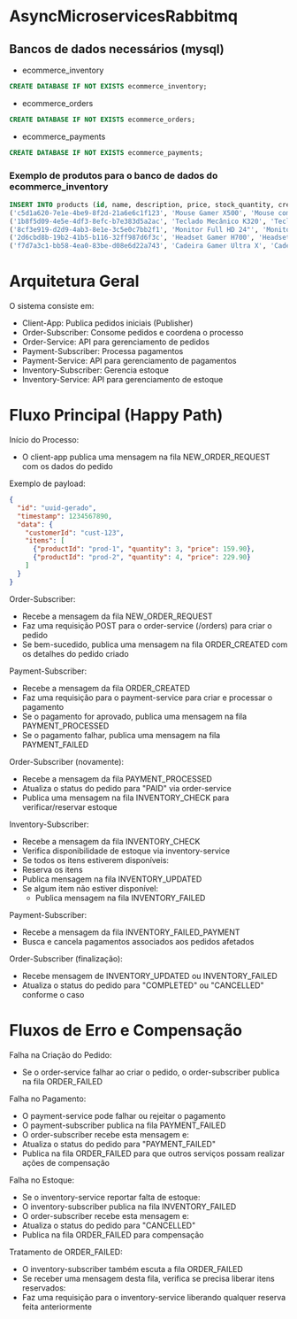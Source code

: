 # AsyncMicroservicesRabbitmq

## Bancos de dados necessários (mysql)
- ecommerce_inventory
```sql
CREATE DATABASE IF NOT EXISTS ecommerce_inventory;
```

- ecommerce_orders
```sql
CREATE DATABASE IF NOT EXISTS ecommerce_orders;
```

- ecommerce_payments
```sql
CREATE DATABASE IF NOT EXISTS ecommerce_payments;
```

### Exemplo de produtos para o banco de dados do ecommerce_inventory
```sql
INSERT INTO products (id, name, description, price, stock_quantity, created_at, updated_at) VALUES
('c5d1a620-7e1e-4be9-8f2d-21a6e6c1f123', 'Mouse Gamer X500', 'Mouse com sensor óptico de alta precisão, RGB e 6 botões programáveis.', 159.90, 50, CURRENT_TIMESTAMP, CURRENT_TIMESTAMP),
('1b8f5d09-4e5e-4df3-8efc-b7e383d5a2ac', 'Teclado Mecânico K320', 'Teclado com switches azuis, ideal para digitação e jogos.', 229.90, 30, CURRENT_TIMESTAMP, CURRENT_TIMESTAMP),
('8cf3e919-d2d9-4ab3-8e1e-3c5e0c7bb2f1', 'Monitor Full HD 24"', 'Monitor LED com resolução Full HD e taxa de atualização de 75Hz.', 849.00, 20, CURRENT_TIMESTAMP, CURRENT_TIMESTAMP),
('2d6cbd8b-19b2-41b5-b116-32ff987d6f3c', 'Headset Gamer H700', 'Headset com som estéreo, microfone ajustável e isolamento acústico.', 199.90, 15, CURRENT_TIMESTAMP, CURRENT_TIMESTAMP),
('f7d7a3c1-bb58-4ea0-83be-d08e6d22a743', 'Cadeira Gamer Ultra X', 'Cadeira ergonômica com ajuste de altura, encosto reclinável e apoio lombar.', 1299.00, 10, CURRENT_TIMESTAMP, CURRENT_TIMESTAMP);
```


# Arquitetura Geral

O sistema consiste em:

- Client-App: Publica pedidos iniciais (Publisher)
- Order-Subscriber: Consome pedidos e coordena o processo
- Order-Service: API para gerenciamento de pedidos
- Payment-Subscriber: Processa pagamentos
- Payment-Service: API para gerenciamento de pagamentos
- Inventory-Subscriber: Gerencia estoque
- Inventory-Service: API para gerenciamento de estoque

# Fluxo Principal (Happy Path)
Início do Processo:

- O client-app publica uma mensagem na fila NEW_ORDER_REQUEST com os dados do pedido

Exemplo de payload:

```json
{
  "id": "uuid-gerado",
  "timestamp": 1234567890,
  "data": {
    "customerId": "cust-123",
    "items": [
      {"productId": "prod-1", "quantity": 3, "price": 159.90},
      {"productId": "prod-2", "quantity": 4, "price": 229.90}
    ]
  }
}
```

Order-Subscriber:

- Recebe a mensagem da fila NEW_ORDER_REQUEST
- Faz uma requisição POST para o order-service (/orders) para criar o pedido
- Se bem-sucedido, publica uma mensagem na fila ORDER_CREATED com os detalhes do pedido criado

Payment-Subscriber:

- Recebe a mensagem da fila ORDER_CREATED
- Faz uma requisição para o payment-service para criar e processar o pagamento
- Se o pagamento for aprovado, publica uma mensagem na fila PAYMENT_PROCESSED
- Se o pagamento falhar, publica uma mensagem na fila PAYMENT_FAILED

Order-Subscriber (novamente):

- Recebe a mensagem da fila PAYMENT_PROCESSED
- Atualiza o status do pedido para "PAID" via order-service
- Publica uma mensagem na fila INVENTORY_CHECK para verificar/reservar estoque

Inventory-Subscriber:

- Recebe a mensagem da fila INVENTORY_CHECK
- Verifica disponibilidade de estoque via inventory-service
- Se todos os itens estiverem disponíveis:
- Reserva os itens
- Publica mensagem na fila INVENTORY_UPDATED
- Se algum item não estiver disponível:
    - Publica mensagem na fila INVENTORY_FAILED

Payment-Subscriber:

- Recebe a mensagem da fila INVENTORY_FAILED_PAYMENT
- Busca e cancela pagamentos associados aos pedidos afetados

Order-Subscriber (finalização):

- Recebe mensagem de INVENTORY_UPDATED ou INVENTORY_FAILED
- Atualiza o status do pedido para "COMPLETED" ou "CANCELLED" conforme o caso

# Fluxos de Erro e Compensação

Falha na Criação do Pedido:
- Se o order-service falhar ao criar o pedido, o order-subscriber publica na fila ORDER_FAILED

Falha no Pagamento:

- O payment-service pode falhar ou rejeitar o pagamento
- O payment-subscriber publica na fila PAYMENT_FAILED
- O order-subscriber recebe esta mensagem e:
- Atualiza o status do pedido para "PAYMENT_FAILED"
- Publica na fila ORDER_FAILED para que outros serviços possam realizar ações de compensação

Falha no Estoque:

- Se o inventory-service reportar falta de estoque:
- O inventory-subscriber publica na fila INVENTORY_FAILED
- O order-subscriber recebe esta mensagem e:
- Atualiza o status do pedido para "CANCELLED"
- Publica na fila ORDER_FAILED para compensação

Tratamento de ORDER_FAILED:

- O inventory-subscriber também escuta a fila ORDER_FAILED
- Se receber uma mensagem desta fila, verifica se precisa liberar itens reservados:
- Faz uma requisição para o inventory-service liberando qualquer reserva feita anteriormente